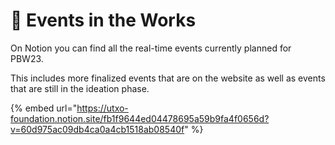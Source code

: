 # 🧪 Events in the Works

On Notion you can find all the real-time events currently planned for PBW23.

This includes more finalized events that are on the website as well as events that are still in the ideation phase.

{% embed url="https://utxo-foundation.notion.site/fb1f9644ed04478695a59b9fa4f0656d?v=60d975ac09db4ca0a4cb1518ab08540f" %}
